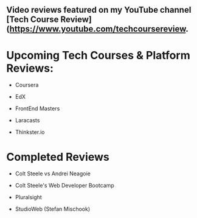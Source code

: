 ## Video reviews featured on my YouTube channel [Tech Course Review](https://www.youtube.com/techcoursereview.

# Upcoming Tech Courses & Platform Reviews:

- Coursera

- EdX

- FrontEnd Masters

- Laracasts

- Thinkster.io 


# Completed Reviews

- Colt Steele vs Andrei Neagoie

- Colt Steele's Web Developer Bootcamp

- Pluralsight

- StudioWeb (Stefan Mischook)

